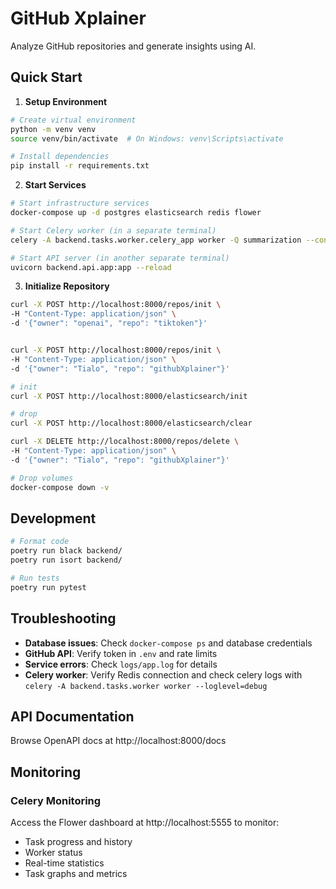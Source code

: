 # GitHub Xplainer

Analyze GitHub repositories and generate insights using AI.

## Quick Start

1. **Setup Environment**
```bash
# Create virtual environment
python -m venv venv
source venv/bin/activate  # On Windows: venv\Scripts\activate

# Install dependencies
pip install -r requirements.txt
```

2. **Start Services**
```bash
# Start infrastructure services
docker-compose up -d postgres elasticsearch redis flower

# Start Celery worker (in a separate terminal)
celery -A backend.tasks.worker.celery_app worker -Q summarization --concurrency=1 --loglevel=info

# Start API server (in another separate terminal)
uvicorn backend.api.app:app --reload
```

3. **Initialize Repository**
```bash
curl -X POST http://localhost:8000/repos/init \
-H "Content-Type: application/json" \
-d '{"owner": "openai", "repo": "tiktoken"}'


curl -X POST http://localhost:8000/repos/init \
-H "Content-Type: application/json" \
-d '{"owner": "Tialo", "repo": "githubXplainer"}'
```

```bash
# init
curl -X POST http://localhost:8000/elasticsearch/init

# drop
curl -X POST http://localhost:8000/elasticsearch/clear

curl -X DELETE http://localhost:8000/repos/delete \
-H "Content-Type: application/json" \
-d '{"owner": "Tialo", "repo": "githubXplainer"}'
```

```bash
# Drop volumes
docker-compose down -v
```

## Development

```bash
# Format code
poetry run black backend/
poetry run isort backend/

# Run tests
poetry run pytest
```

## Troubleshooting

- **Database issues**: Check `docker-compose ps` and database credentials
- **GitHub API**: Verify token in `.env` and rate limits
- **Service errors**: Check `logs/app.log` for details
- **Celery worker**: Verify Redis connection and check celery logs with `celery -A backend.tasks.worker worker --loglevel=debug`

## API Documentation

Browse OpenAPI docs at http://localhost:8000/docs

## Monitoring

### Celery Monitoring
Access the Flower dashboard at http://localhost:5555 to monitor:
- Task progress and history
- Worker status
- Real-time statistics
- Task graphs and metrics

